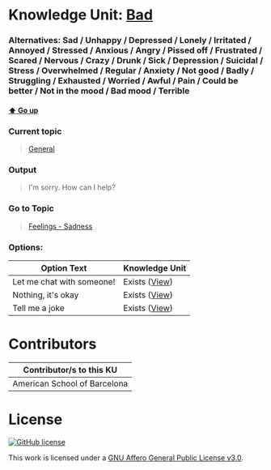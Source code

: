 # Knowledge Unit: [Bad](../../knowledge_units/general/bad.md)
### Alternatives:   Sad   /  Unhappy   /  Depressed   /  Lonely   /  Irritated   /  Annoyed   /  Stressed   /  Anxious   /  Angry   /  Pissed off   /  Frustrated   /  Scared   /  Nervous   /  Crazy   /  Drunk   /  Sick   /  Depression   /  Suicidal   /  Stress   /  Overwhelmed   /  Regular   /  Anxiety   /  Not good   /  Badly   /  Struggling   /  Exhausted   /  Worried   /  Awful   /  Pain   /  Could be better   /  Not in the mood   /  Bad mood   /  Terrible 
#### [:arrow_up: Go up](../../topics/general.md)
### Current topic
> [General](../../topics/general.md)
### Output
> I&#039;m sorry. How can I help?
### Go to Topic
> [Feelings - Sadness](../../topics/feelings-sadness.md)

### Options: 

| Option Text | Knowledge Unit |
| - | - |  
| Let me chat with someone!  |  Exists ([View](../../knowledge_units/feelings-sadness/let-me-chat-with-someone.md))  |  
| Nothing, it&#039;s okay  |  Exists ([View](../../knowledge_units/feelings-sadness/nothing-its-okay.md))  |  
| Tell me a joke  |  Exists ([View](../../knowledge_units/feelings-sadness/tell-me-a-joke.md))  | 

# Contributors

| Contributor/s to this KU |
| - | 
| American School of Barcelona |

# License
[![GitHub license](https://img.shields.io/github/license/inbrainz/cerebro)](https://github.com/inbrainz/cerebro/blob/master/LICENSE)

This work is licensed under a [GNU Affero General Public License v3.0](https://www.gnu.org/licenses/agpl-3.0.txt).
